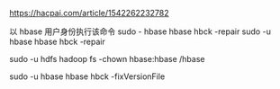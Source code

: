 
https://hacpai.com/article/1542262232782

以 hbase 用户身份执行该命令
sudo - hbase hbase hbck -repair
sudo -u hbase hbase hbck -repair


sudo -u hdfs hadoop fs -chown hbase:hbase /hbase


sudo -u hbase hbase hbck -fixVersionFile